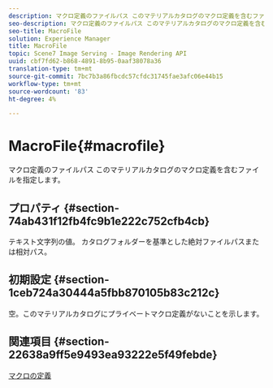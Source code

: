 ```yaml
---
description: マクロ定義のファイルパス このマテリアルカタログのマクロ定義を含むファイルを指定します。
seo-description: マクロ定義のファイルパス このマテリアルカタログのマクロ定義を含むファイルを指定します。
seo-title: MacroFile
solution: Experience Manager
title: MacroFile
topic: Scene7 Image Serving - Image Rendering API
uuid: cbf7fd62-b868-4891-8b95-0aaf38078a36
translation-type: tm+mt
source-git-commit: 7bc7b3a86fbcdc57cfdc31745fae3afc06e44b15
workflow-type: tm+mt
source-wordcount: '83'
ht-degree: 4%

---
```



# MacroFile{#macrofile}

マクロ定義のファイルパス このマテリアルカタログのマクロ定義を含むファイルを指定します。

## プロパティ {#section-74ab431f12fb4fc9b1e222c752cfb4cb}

テキスト文字列の値。 カタログフォルダーを基準とした絶対ファイルパスまたは相対パス。

## 初期設定 {#section-1ceb724a30444a5fbb870105b83c212c}

空。このマテリアルカタログにプライベートマクロ定義がないことを示します。

## 関連項目 {#section-22638a9ff5e9493ea93222e5f49febde}

[マクロの定義](../../../../../ir-api/material-cat/image-rendering-api-ref/c-ir-material-catalog/c-ir-macro-definition-reference/c-ir-macro-definition-reference.md#concept-477b77fa187147bfa55fa67134d4a453)
